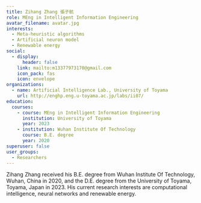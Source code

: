 ```yaml
---
title: Zihang Zhang 張子航
role: MEng in Intelligent Information Engineering
avatar_filename: avatar.jpg
interests:
  - Meta-heuristic algorithms
  - Artificial neuron model
  - Renewable energy
social:
  - display:
      header: false
    link: mailto:m13377973170@gmail.com
    icon_pack: fas
    icon: envelope
organizations:
  - name: Artificial Intelligence Lab., University of Toyama
    url: http://enghp.eng.u-toyama.ac.jp/labs/ii07/
education:
  courses:
    - course: MEng in Intelligent Information Engineering
      institution: University of Toyama
      year: 2023
    - institution: Wuhan Institute Of Technology
      course: B.E. degree
      year: 2020
superuser: false
user_groups:
  - Researchers
---
```

Zihang Zhang received his B.E. degree from Wuhan Institute Of Technology, Wuhan, China in 2020, and the D.E. degree from the University of Toyama, Toyama, Japan in 2023. His current research interests are computational intelligence, neural networks and renewable energy.